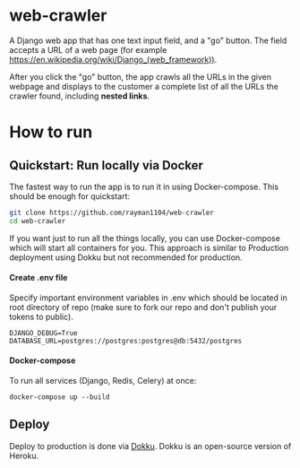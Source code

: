 # web-crawler

A Django web app that has one text input field, and a "go" button.
The field accepts a URL of a web page (for example https://en.wikipedia.org/wiki/Django_(web_framework)).

After you click the "go" button, the app crawls all the URLs in the given webpage and displays to the customer
a complete list of all the URLs the crawler found, including **nested links**.

# How to run

## Quickstart: Run locally via Docker

The fastest way to run the app is to run it in using Docker-compose. This should be enough for quickstart:

``` bash
git clone https://github.com/rayman1104/web-crawler
cd web-crawler
```

If you want just to run all the things locally, you can use Docker-compose which will start all containers for you. This approach is similar to Production deployment using Dokku but not recommended for production.

#### Create .env file

Specify important environment variables in .env which should be located in root directory of repo (make sure to fork our repo and don't publish your tokens to public).
```
DJANGO_DEBUG=True
DATABASE_URL=postgres://postgres:postgres@db:5432/postgres
```

#### Docker-compose

To run all services (Django, Redis, Celery) at once:

```
docker-compose up --build
```

## Deploy

Deploy to production is done via [Dokku](https://dokku.com/). Dokku is an open-source version of Heroku.
